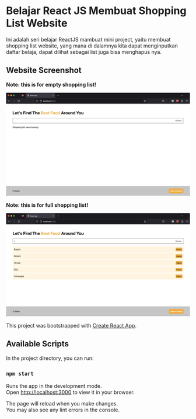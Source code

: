 # Belajar React JS Membuat Shopping List Website

Ini adalah seri belajar ReactJS mambuat mini project, yaitu membuat shopping list website, yang mana di dalamnya kita dapat menginputkan daftar belaja, dapat dilihat sebagai list juga bisa menghapus nya.

## Website Screenshot

**Note: this is for empty shopping list!**

![App Screenshot](./ss-empty-list.png)

**Note: this is for full shopping list!**

![App Screenshot](./ss-full-list.png)

This project was bootstrapped with [Create React App](https://github.com/facebook/create-react-app).

## Available Scripts

In the project directory, you can run:

### `npm start`

Runs the app in the development mode.\
Open [http://localhost:3000](http://localhost:3000) to view it in your browser.

The page will reload when you make changes.\
You may also see any lint errors in the console.
